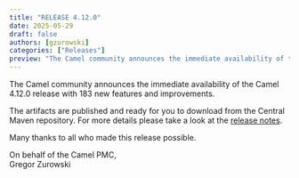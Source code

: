 ```yaml
---
title: "RELEASE 4.12.0"
date: 2025-05-29
draft: false
authors: [gzurowski]
categories: ["Releases"]
preview: "The Camel community announces the immediate availability of the new Camel 4.12.0 release"
---
```


The Camel community announces the immediate availability of the Camel 4.12.0 release with 183 new features and improvements.

The artifacts are published and ready for you to download from the Central Maven repository. For more details please take a look at the [release notes](/releases/release-4.12.0/).

Many thanks to all who made this release possible.

On behalf of the Camel PMC,  
Gregor Zurowski
